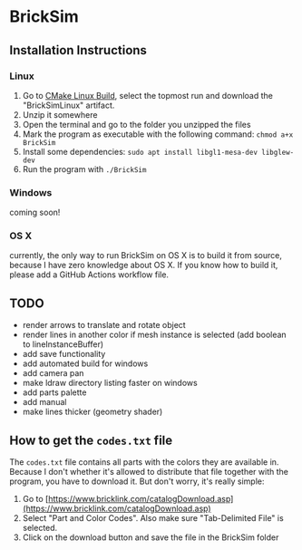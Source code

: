 # BrickSim

## Installation Instructions
### Linux
1. Go to [CMake Linux Build](https://github.com/bb1950328/BrickSim/actions?query=branch%3Astable+workflow%3A%22CMake+Linux+Build%22), select the topmost run and download the "BrickSimLinux" artifact.
1. Unzip it somewhere
1. Open the terminal and go to the folder you unzipped the files
1. Mark the program as executable with the following command: `chmod a+x BrickSim`
1. Install some dependencies: `sudo apt install libgl1-mesa-dev libglew-dev`
1. Run the program with `./BrickSim`
### Windows
coming soon!
### OS X
currently, the only way to run BrickSim on OS X is to build it from source, because I have zero knowledge about OS X. If you know how to build it, please add a GitHub Actions workflow file.


## TODO
- render arrows to translate and rotate object
- render lines in another color if mesh instance is selected (add boolean to lineInstanceBuffer)
- add save functionality
- add automated build for windows
- add camera pan
- make ldraw directory listing faster on windows
- add parts palette
- add manual
- make lines thicker (geometry shader)

## How to get the `codes.txt` file
The `codes.txt` file contains all parts with the colors they are available in. Because I don't whether it's allowed to distribute that file together with the program, you have to download it. But don't worry, it's really simple: 
1. Go to [https://www.bricklink.com/catalogDownload.asp](https://www.bricklink.com/catalogDownload.asp)
1. Select "Part and Color Codes". Also make sure "Tab-Delimited File" is selected.
1. Click on the download button and save the file in the BrickSim folder